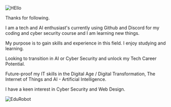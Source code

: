 
![HEllo](https://github.com/AAbella7529/AAbella7529/assets/158771536/ab27279e-6e3a-40f1-8a95-bf1f3d82115c)

Thanks for following. 

I am a tech and AI enthusiast's currently using Github and Discord for my coding and cyber security course and I am learning new things.

My purpose is to gain skills and experience in this field. I enjoy studying and learning. 

Looking to transition in AI or Cyber Security and unlock my Tech Career Potential. 

Future-proof my IT skills in the Digital Age / Digital Transformation, The Internet of Things and AI - Artificial Intelligence.

I have a keen interest in Cyber Security and Web Design.

![EduRobot](https://github.com/AAbella7529/AAbella7529/assets/158771536/ba2386e3-63aa-4dc7-8115-30c466b448a9)









